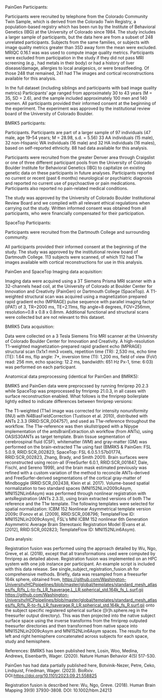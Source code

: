 PainGen Participants:

Participants were recruited by telephone from the Colorado Community Twin Sample, which is
derived from the Colorado Twin Registry, a population-based registry which has been run by the
Institute of Behavioral Genetics (IBG) at the University of Colorado since 1984. The study
includes a larger sample of participants, but the data here are from a subset of 248 unrelated 
participants. Subjects from the same families, or subjects with image quality metrics greater
than 3SD away form the mean were excluded. MRIQC 0.16.1 was was used to compute image quality
metrics. Participants were excluded from participation in the study if they did not pass MRI 
screening (e.g., had metals in their body) or had a history of liver disease/damage, allergies 
to local analgesics, or were breastfeeding. Of those 248 that remained, 241 had T1w images
and cortical reconstructions available for this analysis.

In the full dataset (including siblings and participants with bad image quality metrics) 
Participants’ age ranged from approximately 30 to 43 years (M = 35, SD = 2.6), and the sample 
included approximately 100 men and 140 women. All participants provided their informed consent 
at the beginning of the experiment. The experiment was approved by the institutional review board 
of the University of Colorado Boulder. 


BMRK5 participants:

Participants. Participants are part of a larger sample of 97 individuals 
(47 male, age 19–54 years; M = 28.98, s.d. = 5.56) 33 AA individuals (15 male), 
32 non-Hispanic WA individuals (16 male) and 32 HA individuals (16 males), based 
on self-reported ethnicity. 88 had data available for this analysis.

Participants were recruited from the greater Denver area through Craigslist or
one of three different participant pools from the University of Colorado Boulder
Institute for Behavioral Genetics (IBG) to capitalize on existing genetic data on
these participants in future analyses. Participants reported no current or recent
(past 6 months) neurological or psychiatric diagnosis and reported no current use
of psychoactive or pain medications. Participants also reported no pain-related
medical conditions.

The study was approved by the University of Colorado Boulder Institutional Review Board 
and we complied with all relevant ethical regulations when carrying out the study. Written 
informed consent was obtained from all participants, who were financially compensated 
for their participation.

SpaceTop Participants:

Participants were recruited from the Dartmouth College and surrounding community. 

All participants provided their informed consent at the beginning of the study. The study was
approved by the institutional review board of Dartmouth College. 113 subjects were scanned, 
of which 112 had T1w images available with cortical reconstructions for use in this analysis.


PainGen and SpaceTop Imaging data acquisition:

Imaging data were acquired using a 3T Siemens Prisma MRI scanner with a 32-channels head
coil, at the University of Colorado at Boulder Center for Innovation and Creativity (PainGen) 
or Dartmouth College (SpaceTop). A T1-weighted structural scan was acquired using a magnetization 
prepared rapid gradient echo (MPRAGE) pulse sequence with parallel imaging factor (iPAT) of 3, 
TR=2000 ms, TE=2.11ms, flip angle=8 degrees, FOV=256mm, resolution=0.8 x 0.8 x 0.8mm. Additional 
functional and structural scans were collected but are not relevant to this dataset.


BMRK5 Data acquisition:

Data were collected on a 3 Tesla Siemens Trio MRI scanner at the University of 
Colorado Boulder Center for Innovation and Creativity. A high-resolution T1-weighted 
magnetization-prepared rapid gradient echo (MPRAGE) structural scan (1x1x1 mm3 voxels,
repetition time (TR): 2,530 ms, echo time (TE): 1.64 ms, flip angle: 7*, inversion
time (Tl): 1,200 ms, field of view (FoV) read: 256 mm, echo spacing: 12.2 ms,
bandwidth: 651 Hz Px-1, time: 6:03) was performed on each participant.


Anatomical data preprocessing (identical for PainGen and BMRK5): 

BMRK5 and PainGen data were preprocssed by running fmriprep 20.2.3 while SpaceTop was preprocessed by
fmriprep 21.0.3, in all cases with surface reconstruction enabled. What follows is the fmriprep 
boilerplate lightly edited to indicate differences between fmriprep versions:

The T1-weighted (T1w) image was corrected for intensity nonuniformity (INU) with N4BiasFieldCorrection 
(Tustison et al. 2010), distributed with ANTs 2.3.3 (RRID:SCR_004757), and used as T1w-reference throughout 
the workflow. The T1w-reference was then skullstripped with a Nipype implementation of the 
antsBrainExtraction.sh workflow (from ANTs), using OASIS30ANTs as target template. Brain tissue segmentation 
of cerebrospinal fluid (CSF), whitematter (WM) and gray-matter (GM) was performed on the brain-extracted 
T1w using fast (BMRK5 & PainGen: FSL 5.0.9, RRID:SCR_002823; SpaceTop: FSL 6.0.5.1:57b01774, RRID:SCR_002823, 
Zhang, Brady, and Smith 2001). Brain surfaces were reconstructed using recon-all (FreeSurfer 6.0.1, 
RRID:SCR_001847, Dale, Fischl, and Sereno 1999), and the brain mask estimated previously was refined with a 
custom variation of the method to reconcile ANTs-derived and FreeSurfer-derived segmentations of the cortical 
gray-matter of Mindboggle (RRID:SCR_002438, Klein et al. 2017). Volume-based spatial normalization to two 
standard spaces (MNI152NLin2009cAsym, MNI152NLin6Asym) was performed through nonlinear registration with 
antsRegistration (ANTs 2.3.3), using brain extracted versions of both T1w reference and the T1w template. 
The following templates were selected for spatial normalization: ICBM 152 Nonlinear Asymmetrical template 
version 2009c (Fonov et al. [2009], RRID:SCR_008796; TemplateFlow ID: MNI152NLin2009cAsym], FSL's MNI ICBM 152 
nonlinear 6th Generation Asymmetric Average Brain Stereotaxic Registration Model (Evans et al. [2012], 
RRID:SCR_002823; TemplateFlow ID: MNI152NLin6Asym).


Data analysis:

Registration fusion was performed using the approach detailed by Wu, Ngo, Greve, et al. (2018), except 
that all transformations used were computed by fmriprep as detailed above. 
Registration fusion was implemented on an HPC system with one job instance per participant. An example
script is included with this data release. See single_subject_registration_fusion.sh for comprehensive
methods. Briefly, data was resampled from a freesurfer 164k sphere, obtained from,
https://github.com/Washington-University/HCPpipelines/blob/master/global/templates/standard_mesh_atlases/fs_R/fs_L-to-fs_LR_fsaverage.L_LR.spherical_std.164k_fs_L.surf.gii
https://github.com/Washington-University/HCPpipelines/blob/master/global/templates/standard_mesh_atlases/fs_R/fs_R-to-fs_LR_fsaverage.R_LR.spherical_std.164k_fs_R.surf.gii
onto the subject specific registered spherical surface ([lr]h.sphere.reg in the freesurfer output 
directory). This was then projected into the native subject surface space using the inverse transforms from
the fmriprep outputed freesurfer directories  and then transformed from native space into 
MNI152NLin2009cAsym and MNI152NLin6Asym spaces. The results for the left and right hemisphere
concatenated across subjects for each space, study and hemisphere.


References:
BMRK5 has been published here,
Losin, Woo, Medina, Andrews, Eisenbarth, Wager. (2020). Nature Human Behavior 4(5) 517-530.

PainGen has had data partially published here,
Botvinik-Nezer, Petre, Ceko, Lindquist, Friedman, Wager. (2023). BioRxiv. DOI:https://doi.org/10.1101/2023.09.21.558825

Registration fusion is described here:
Wu, Ngo, Greve. (2018). Human Brain Mapping 39(9) 37930-3808. DOI: 10.1002/hbm.24213
